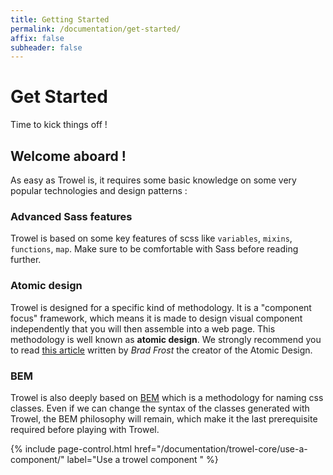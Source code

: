 ```yaml
---
title: Getting Started
permalink: /documentation/get-started/
affix: false
subheader: false
---
```


<div class="skew-section" id="get-started__header">
  <div class="skew-section__bg" id="get-started__header-bg"></div>

  <div class="skew-section__content" id="get-started__header-content">
    <h1 id="get-started__heading">Get Started</h1>
    <p>Time to kick things off&nbsp;!</p>
  </div>
</div>

## Welcome aboard !

As easy as Trowel is, it requires some basic knowledge on some very popular technologies and design patterns :

### Advanced Sass features
Trowel is based on some key features of scss like `variables`, `mixins`, `functions`, `map`. Make sure to be comfortable with Sass before reading further.

### Atomic design
Trowel is designed for a specific kind of methodology. It is a "component focus" framework, which means it is made to design visual component independently that you will then assemble into a web page. This methodology is well known as **atomic design**. We strongly recommend you to read [this article](http://bradfrost.com/blog/post/atomic-web-design/) written by *Brad Frost* the creator of the Atomic Design.

### BEM
Trowel is also deeply based on [BEM](https://en.bem.info/methodology/quick-start/) which is a methodology for naming css classes. Even if we can change the syntax of the classes generated with Trowel, the BEM philosophy will remain, which make it the last prerequisite required before playing with Trowel.

{% include page-control.html href="/documentation/trowel-core/use-a-component/" label="Use a trowel component
" %}